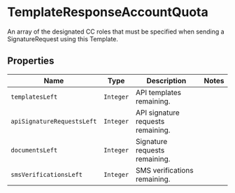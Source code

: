 

# TemplateResponseAccountQuota

An array of the designated CC roles that must be specified when sending a SignatureRequest using this Template.

## Properties

| Name | Type | Description | Notes |
|------------ | ------------- | ------------- | -------------|
| `templatesLeft` | ```Integer``` |  API templates remaining.  |  |
| `apiSignatureRequestsLeft` | ```Integer``` |  API signature requests remaining.  |  |
| `documentsLeft` | ```Integer``` |  Signature requests remaining.  |  |
| `smsVerificationsLeft` | ```Integer``` |  SMS verifications remaining.  |  |



